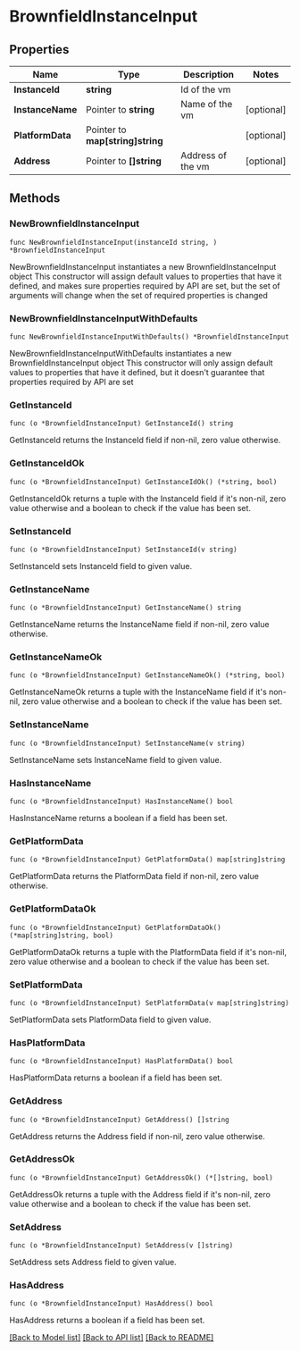 # BrownfieldInstanceInput

## Properties

Name | Type | Description | Notes
------------ | ------------- | ------------- | -------------
**InstanceId** | **string** | Id of the vm | 
**InstanceName** | Pointer to **string** | Name of the vm | [optional] 
**PlatformData** | Pointer to **map[string]string** |  | [optional] 
**Address** | Pointer to **[]string** | Address of the vm | [optional] 

## Methods

### NewBrownfieldInstanceInput

`func NewBrownfieldInstanceInput(instanceId string, ) *BrownfieldInstanceInput`

NewBrownfieldInstanceInput instantiates a new BrownfieldInstanceInput object
This constructor will assign default values to properties that have it defined,
and makes sure properties required by API are set, but the set of arguments
will change when the set of required properties is changed

### NewBrownfieldInstanceInputWithDefaults

`func NewBrownfieldInstanceInputWithDefaults() *BrownfieldInstanceInput`

NewBrownfieldInstanceInputWithDefaults instantiates a new BrownfieldInstanceInput object
This constructor will only assign default values to properties that have it defined,
but it doesn't guarantee that properties required by API are set

### GetInstanceId

`func (o *BrownfieldInstanceInput) GetInstanceId() string`

GetInstanceId returns the InstanceId field if non-nil, zero value otherwise.

### GetInstanceIdOk

`func (o *BrownfieldInstanceInput) GetInstanceIdOk() (*string, bool)`

GetInstanceIdOk returns a tuple with the InstanceId field if it's non-nil, zero value otherwise
and a boolean to check if the value has been set.

### SetInstanceId

`func (o *BrownfieldInstanceInput) SetInstanceId(v string)`

SetInstanceId sets InstanceId field to given value.


### GetInstanceName

`func (o *BrownfieldInstanceInput) GetInstanceName() string`

GetInstanceName returns the InstanceName field if non-nil, zero value otherwise.

### GetInstanceNameOk

`func (o *BrownfieldInstanceInput) GetInstanceNameOk() (*string, bool)`

GetInstanceNameOk returns a tuple with the InstanceName field if it's non-nil, zero value otherwise
and a boolean to check if the value has been set.

### SetInstanceName

`func (o *BrownfieldInstanceInput) SetInstanceName(v string)`

SetInstanceName sets InstanceName field to given value.

### HasInstanceName

`func (o *BrownfieldInstanceInput) HasInstanceName() bool`

HasInstanceName returns a boolean if a field has been set.

### GetPlatformData

`func (o *BrownfieldInstanceInput) GetPlatformData() map[string]string`

GetPlatformData returns the PlatformData field if non-nil, zero value otherwise.

### GetPlatformDataOk

`func (o *BrownfieldInstanceInput) GetPlatformDataOk() (*map[string]string, bool)`

GetPlatformDataOk returns a tuple with the PlatformData field if it's non-nil, zero value otherwise
and a boolean to check if the value has been set.

### SetPlatformData

`func (o *BrownfieldInstanceInput) SetPlatformData(v map[string]string)`

SetPlatformData sets PlatformData field to given value.

### HasPlatformData

`func (o *BrownfieldInstanceInput) HasPlatformData() bool`

HasPlatformData returns a boolean if a field has been set.

### GetAddress

`func (o *BrownfieldInstanceInput) GetAddress() []string`

GetAddress returns the Address field if non-nil, zero value otherwise.

### GetAddressOk

`func (o *BrownfieldInstanceInput) GetAddressOk() (*[]string, bool)`

GetAddressOk returns a tuple with the Address field if it's non-nil, zero value otherwise
and a boolean to check if the value has been set.

### SetAddress

`func (o *BrownfieldInstanceInput) SetAddress(v []string)`

SetAddress sets Address field to given value.

### HasAddress

`func (o *BrownfieldInstanceInput) HasAddress() bool`

HasAddress returns a boolean if a field has been set.


[[Back to Model list]](../README.md#documentation-for-models) [[Back to API list]](../README.md#documentation-for-api-endpoints) [[Back to README]](../README.md)


